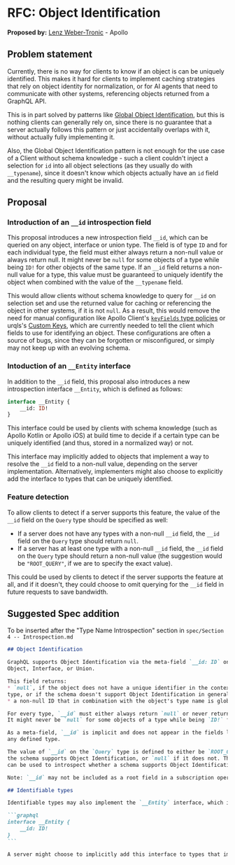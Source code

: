 # RFC: Object Identification

**Proposed by:** [Lenz Weber-Tronic](https://github.com/phryneas) - Apollo

## Problem statement

Currently, there is no way for clients to know if an object is can be uniquely identified. This makes it hard for clients to implement caching strategies that rely on object identity for normalization, or for AI agents that need to communicate with other systems, referencing objects returned from a GraphQL API.

This is in part solved by patterns like [Global Object Identification](https://graphql.org/learn/global-object-identification/), but this is nothing clients can generally rely on, since there is no guarantee that a server actually follows this pattern or just accidentally overlaps with it, without actually fully implementing it.

Also, the Global Object Identification pattern is not enough for the use case of a Client without schema knowledge - such a client couldn't inject a selection for `id` into all object selections (as they usually do with `__typename`), since it doesn't know which objects actually have an `id` field and the resulting query might be invalid.

## Proposal

### Introduction of an `__id` introspection field

This proposal introduces a new introspection field `__id`, which can be queried on any object, interface or union type.
The field is of type `ID` and for each individual type, the field must either always return a non-null value or always return null.
It might never be `null` for some objects of a type while being `ID!` for other objects of the same type. 
If an `__id` field returns a non-null value for a type, this value must be guaranteed to uniquely identify the object when combined with the value of the `__typename` field.

This would allow clients without schema knowledge to query for `__id` on selection set and use the returned value for caching or referencing the object in other systems, if it is not `null`.
As a result, this would remove the need for manual configuration like Apollo Client's [`keyFields` type policies](https://www.apollographql.com/docs/react/caching/cache-configuration#customizing-cache-ids) or urqls's [Custom Keys](https://nearform.com/open-source/urql/docs/graphcache/normalized-caching/#custom-keys-and-non-keyable-entities), which are currently needed to tell the client which fields to use for identifying an object.
These configurations are often a source of bugs, since they can be forgotten or misconfigured, or simply may not keep up with an evolving schema.

### Intoduction of an `__Entity` interface

In addition to the `__id` field, this proposal also introduces a new introspection interface `__Entity`, which is defined as follows:

```graphql
interface __Entity {
    __id: ID!
}
```

This interface could be used by clients with schema knowledge (such as Apollo Kotlin or Apollo iOS) at build time to decide if a certain type can be uniquely identified (and thus, stored in a normalized way) or not.

This interface may implicitly added to objects that implement a way to resolve the `__id` field to a non-null value, depending on the server implementation.
Alternatively, implementers might also choose to explicitly add the interface to types that can be uniquely identified.

### Feature detection

To allow clients to detect if a server supports this feature, the value of the `__id` field on the `Query` type should be specified as well:

* If a server does not have any types with a non-null `__id` field, the `__id` field on the `Query` type should return `null`.
* If a server has at least one type with a non-null `__id` field, the `__id` field on the `Query` type should return a non-null value (the suggestion would be `"ROOT_QUERY"`, if we are to specify the exact value).

This could be used by clients to detect if the server supports the feature at all, and if it doesn't, they could choose to omit querying for the `__id` field in future requests to save bandwidth.


## Suggested Spec addition

To be inserted after the "Type Name Introspection" section in `spec/Section 4 -- Introspection.md`

````md
## Object Identification

GraphQL supports Object Identification via the meta-field `__id: ID` on any 
Object, Interface, or Union.

This field returns:
* `null`, if the object does not have a unique identifier in the context of its 
type, or if the schema doesn't support Object Identification in general.
* a non-null ID that in combination with the object's type name is globally unique.

For every type, `__id` must either always return `null` or never return `null`.
It might never be `null` for some objects of a type while being `ID!` for other objects of the same type.

As a meta-field, `__id` is implicit and does not appear in the fields list in
any defined type.

The value of `__id` on the `Query` type is defined to either be `ROOT_QUERY` if 
the schema supports Object Identification, or `null` if it does not. This guarantee 
can be used to introspect whether a schema supports Object Identification in general.

Note: `__id` may not be included as a root field in a subscription operation.

## Identifiable types

Identifiable types may also implement the `__Entity` interface, which is defined as follows:

```graphql
interface __Entity {
    __id: ID!
}
```

A server might choose to implicitly add this interface to types that implement a way to resolve the `__id` field to a non-null value.
````
